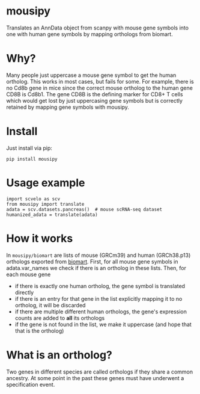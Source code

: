 # mousipy
Translates an AnnData object from scanpy with mouse gene symbols into one with human gene symbols by mapping orthologs from biomart.

# Why?
Many people just uppercase a mouse gene symbol to get the human ortholog. This works in most cases, but fails for some.
For example, there is no Cd8b gene in mice since the correct mouse ortholog to the human gene CD8B is Cd8b1. The gene CD8B is the defining marker for CD8+ T cells
which would get lost by just uppercasing gene symbols but is correctly retained by mapping gene symbols with mousipy.

# Install
Just install via pip:

```pip install mousipy```

# Usage example
```
import scvelo as scv
from mousipy import translate
adata = scv.datasets.pancreas()  # mouse scRNA-seq dataset
humanized_adata = translate(adata)
```

# How it works
In `mousipy/biomart` are lists of mouse (GRCm39) and human (GRCh38.p13) orthologs exported from [biomart](https://www.ensembl.org/biomart/).
First, for all mouse gene symbols in adata.var_names we check if there is an ortholog in these lists. Then, for each mouse gene
- if there is exactly one human ortholog, the gene symbol is translated directly
- if there is an entry for that gene in the list explicitly mapping it to no ortholog, it will be discarded
- if there are multiple different human orthologs, the gene's expression counts are added to **all** its orthologs
- if the gene is not found in the list, we make it uppercase (and hope that that is the ortholog)

# What is an ortholog?
Two genes in different species are called orthologs if they share a common ancestry. At some point in the past these genes must have underwent a specification event.
